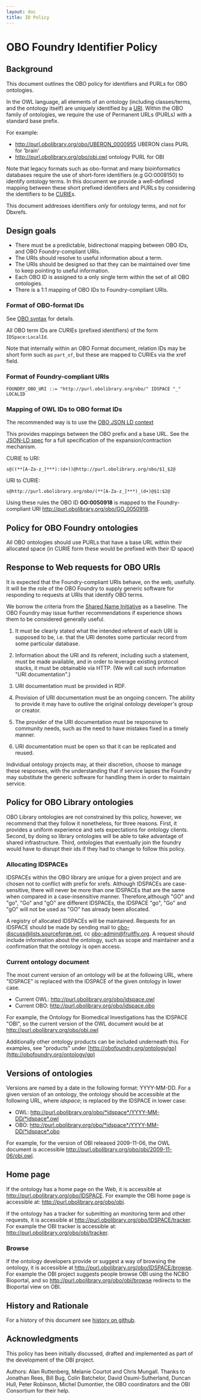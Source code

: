 ```yaml
---
layout: doc
title: ID Policy
---
```


# OBO Foundry Identifier Policy

## Background

This document outlines the OBO policy for identifiers and PURLs for OBO ontologies.

In the OWL language, all elements of an ontology (including classes/terms, and the ontology itself) are uniquely identified by a [URI](https://en.wikipedia.org/wiki/Uniform_Resource_Identifier). Within the OBO family of ontologies, we require the use of Permanent URLs (PURLs) with a standard base prefix.

For example:

* <http://purl.obolibrary.org/obo/UBERON_0000955> UBERON class PURL for 'brain'
* <http://purl.obolibrary.org/obo/obi.owl> ontology PURL for OBI

Note that legacy formats such as obo-format and many bioinformatics databases require the use of short-form identifiers (e.g GO:0008150) to identify ontology terms. In this document we provide a well-defined mapping between these short prefixed identifiers and PURLs by considering the identifiers to be [CURIE](https://en.wikipedia.org/wiki/CURIE)s.

This document addresses identifiers *only* for ontology terms, and not for Dbxrefs.

## Design goals

 - There must be a predictable, bidirectional mapping between OBO IDs, and OBO Foundry-compliant URIs.
 - The URIs should resolve to useful information about a term.
 - The URIs should be designed so that they can be maintained over time to keep pointing to useful information.
 - Each OBO ID is assigned to a only single term within the set of all OBO ontologies.
 - There is a 1:1 mapping of OBO IDs to Foundry-compliant URIs.

### Format of OBO-format IDs

See [OBO syntax](http://owlcollab.github.io/oboformat/doc/obo-syntax.html) for details.

All OBO term IDs are CURIEs (prefixed identifiers) of the form `IDSpace:LocalId`.

Note that internally within an OBO Format document, relation IDs may be short form such as `part_of`, but these are mapped to CURIEs via the xref field.

### Format of Foundry-compliant URIs

`FOUNDRY_OBO_URI ::= "http://purl.obolibrary.org/obo/" IDSPACE "_" LOCALID`

### Mapping of OWL IDs to OBO format IDs

The recommended way is to use the [OBO JSON LD context](https://raw.githubusercontent.com/OBOFoundry/OBOFoundry.github.io/master/registry/context.jsonld)

This provides mappings between the OBO prefix and a base URL. See the [JSON-LD spec](https://json-ld.org/spec/latest/json-ld/) for a full specification of the expansion/contraction mechanism.

CURIE to URI:

`s@((**[A-Za-z_]***):(d+))@http://purl.obolibrary.org/obo/$1_$2@`

URI to CURIE:

`s@http://purl.obolibrary.org/obo/(**[A-Za-z_]***)_(d+)@$1:$2@`

Using these rules the OBO ID **GO:0050918** is mapped to the Foundry-compliant URI <http://purl.obolibrary.org/obo/GO_0050918>.

## Policy for OBO Foundry ontologies

All OBO ontologies should use PURLs that have a base URL within their allocated space (in CURIE form these would be prefixed with their ID space)

## Response to Web requests for OBO URIs

It is expected that the Foundry-compliant URIs behave, on the web, usefully. It will be the role of the OBO Foundry to supply generic software for responding to requests at URIs that identify OBO terms.

We borrow the criteria from the [Shared Name Initiative](http://sharedname.org/) as a baseline. The OBO Foundry may issue further recommendations if experience shows them to be considered generally useful.

1. It must be clearly stated what the intended referent of each URI is supposed to be, i.e. that the URI denotes some particular record from some particular database.

2. Information about the URI and its referent, including such a statement, must be made available, and in order to leverage existing protocol stacks, it must be obtainable via HTTP. (We will call such information "URI documentation".)

3. URI documentation must be provided in RDF.

4. Provision of URI documentation must be an ongoing concern. The ability to provide it may have to outlive the original ontology developer's group or creator.

5. The provider of the URI documentation must be responsive to community needs, such as the need to have mistakes fixed in a timely manner.

6. URI documentation must be open so that it can be replicated and reused.

Individual ontology projects may, at their discretion, choose to manage these responses, with the understanding that if service lapses the Foundry may substitute the generic software for handling them in order to maintain service.

## Policy for OBO Library ontologies

OBO Library ontologies are not constrained by this policy, however, we recommend that they follow it nonetheless, for three reasons. First, it provides a uniform experience and sets expectations for ontology clients. Second, by doing so library ontologies will be able to take advantage of shared infrastructure. Third, ontologies that eventually join the foundry would have to disrupt their ids if they had to change to follow this policy.

### Allocating IDSPACEs

IDSPACEs within the OBO library are unique for a given project and are chosen not to conflict with prefix for xrefs. Although IDSPACEs are case-sensitive, there will never be more than one IDSPACEs that are the same when compared in a case-insensitive manner. Therefore,although "GO" and "go", "Go" and "gO" are different IDSPACEs, the IDSPACE "go", "Go" and "gO" will not be used as "GO" has already been allocated.

A registry of allocated IDSPACEs will be maintained. Requests for an IDSPACE should be made by sending mail to obo-discuss@lists.sourceforge.net, cc obo-admin@fruitfly.org. A request should include information about the ontology, such as scope and maintainer and a confirmation that the ontology is open access.

### Current ontology document

The most current version of an ontology will be at the following URL, where "IDSPACE" is replaced with the IDSPACE of the given ontology in lower case.

* Current OWL: http://purl.obolibrary.org/obo/idspace.owl
* Current OBO: http://purl.obolibrary.org/obo/idspace.obo

For example, the Ontology for Biomedical Investigations has the IDSPACE "OBI", so the current version of the OWL document would be at http://purl.obolibrary.org/obo/obi.owl

Additionally other ontology products can be included underneath this. For examples, see "products" under [http://obofoundry.org/ontology/go](http://obofoundry.org/ontology/go)

## Versions of ontologies

Versions are named by a date in the following format: YYYY-MM-DD. For a given version of an ontology, the ontology should be accessible at the following URL, where *idspace*; is replaced by the IDSPACE in lower case:

- OWL: http://purl.obolibrary.org/obo/*idspace*/YYYY-MM-DD/*idspace*.owl
- OBO: http://purl.obolibrary.org/obo/*idspace*/YYYY-MM-DD/*idspace*.obo

For example, for the version of OBI released 2009-11-06, the OWL document is accessible <http://purl.obolibrary.org/obo/obi/2009-11-06/obi.owl>.

## Home page

If the ontology has a home page on the Web, it is accessible at http://purl.obolibrary.org/obo/IDSPACE. For example the OBI home page is accessible at: <http://purl.obolibrary.org/obo/obi>.

If the ontology has a tracker for submitting an monitoring term and other requests, it is accessible at
<http://purl.obolibrary.org/obo/IDSPACE/tracker>. For example the OBI tracker is accessible at: <http://purl.obolibrary.org/obo/obi/tracker>.

### Browse

If the ontology developers provide or suggest a way of browsing the ontology, it is accessible at
http://purl.obolibrary.org/obo/IDSPACE/browse. For example the OBI project suggests people browse OBI using the NCBO Bioportal, and so <http://purl.obolibrary.org/obo/obi/browse> redirects to the Bioportal view on OBI.

## History and Rationale

For a history of this document see [history on github](https://github.com/OBOFoundry/OBOFoundry.github.io/commits/master/id-policy.html).

## Acknowledgments

This policy has been initially discussed, drafted and implemented as part of the development of the OBI project.

Authors: Alan Ruttenberg, Melanie Courtot and Chris Mungall. Thanks to Jonathan Rees, Bill Bug, Colin Batchelor, David Osumi-Sutherland, Duncan Hull, Peter Robinson, Michel Dumontier, the OBO coordinators and the OBI Consortium for their help.

